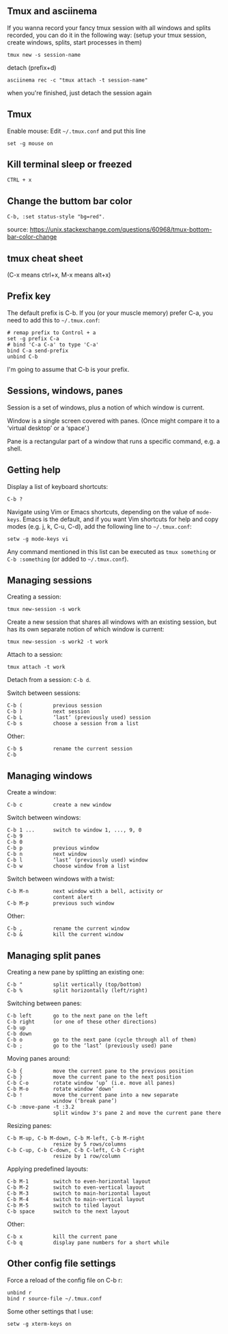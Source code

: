 ## Tmux and asciinema

If you wanna record your fancy tmux session with all windows and splits recorded, you can do it in the following way:
(setup your tmux session, create windows, splits, start processes in them)

    tmux new -s session-name

detach (prefix+d)

    asciinema rec -c "tmux attach -t session-name"

when you're finished, just detach the session again



## Tmux

Enable mouse: Edit `~/.tmux.conf` and put this line

```
set -g mouse on
```

## Kill terminal sleep or freezed

``` 
CTRL + x 
```

## Change the buttom bar color

```
C-b, :set status-style "bg=red".
```
source: https://unix.stackexchange.com/questions/60968/tmux-bottom-bar-color-change


## tmux cheat sheet

(C-x means ctrl+x, M-x means alt+x)


## Prefix key

The default prefix is C-b. If you (or your muscle memory) prefer C-a, you need to add this to `~/.tmux.conf`:

    # remap prefix to Control + a
    set -g prefix C-a
    # bind 'C-a C-a' to type 'C-a'
    bind C-a send-prefix
    unbind C-b

I'm going to assume that C-b is your prefix.


## Sessions, windows, panes

Session is a set of windows, plus a notion of which window is current.

Window is a single screen covered with panes. (Once might compare it to a ‘virtual desktop’ or a ‘space’.)

Pane is a rectangular part of a window that runs a specific command, e.g. a shell.


## Getting help

Display a list of keyboard shortcuts:

    C-b ?

Navigate using Vim or Emacs shortcuts, depending on the value of `mode-keys`. Emacs is the default, and if you want Vim shortcuts for help and copy modes (e.g. j, k, C-u, C-d), add the following line to `~/.tmux.conf`:

    setw -g mode-keys vi

Any command mentioned in this list can be executed as `tmux something` or `C-b :something` (or added to `~/.tmux.conf`).


## Managing sessions

Creating a session:

    tmux new-session -s work

Create a new session that shares all windows with an existing session, but has its own separate notion of which window is current:

    tmux new-session -s work2 -t work

Attach to a session:

    tmux attach -t work

Detach from a session: `C-b d`.

Switch between sessions:

    C-b (          previous session
    C-b )          next session
    C-b L          ‘last’ (previously used) session
    C-b s          choose a session from a list

Other:

    C-b $          rename the current session
    C-b


## Managing windows

Create a window:

    C-b c          create a new window

Switch between windows:

    C-b 1 ...      switch to window 1, ..., 9, 0
    C-b 9
    C-b 0
    C-b p          previous window
    C-b n          next window
    C-b l          ‘last’ (previously used) window
    C-b w          choose window from a list

Switch between windows with a twist:

    C-b M-n        next window with a bell, activity or
                   content alert
    C-b M-p        previous such window


Other:

    C-b ,          rename the current window
    C-b &          kill the current window


## Managing split panes

Creating a new pane by splitting an existing one:

    C-b "          split vertically (top/bottom)
    C-b %          split horizontally (left/right)

Switching between panes:

    C-b left       go to the next pane on the left
    C-b right      (or one of these other directions)
    C-b up
    C-b down
    C-b o          go to the next pane (cycle through all of them)
    C-b ;          go to the ‘last’ (previously used) pane

Moving panes around:

    C-b {          move the current pane to the previous position
    C-b }          move the current pane to the next position
    C-b C-o        rotate window ‘up’ (i.e. move all panes)
    C-b M-o        rotate window ‘down’
    C-b !          move the current pane into a new separate
                   window (‘break pane’)
    C-b :move-pane -t :3.2
                   split window 3's pane 2 and move the current pane there

Resizing panes:

    C-b M-up, C-b M-down, C-b M-left, C-b M-right
                   resize by 5 rows/columns
    C-b C-up, C-b C-down, C-b C-left, C-b C-right
                   resize by 1 row/column

Applying predefined layouts:

    C-b M-1        switch to even-horizontal layout
    C-b M-2        switch to even-vertical layout
    C-b M-3        switch to main-horizontal layout
    C-b M-4        switch to main-vertical layout
    C-b M-5        switch to tiled layout
    C-b space      switch to the next layout


Other:

    C-b x          kill the current pane
    C-b q          display pane numbers for a short while


## Other config file settings

Force a reload of the config file on C-b r:

    unbind r
    bind r source-file ~/.tmux.conf

Some other settings that I use:

    setw -g xterm-keys on

